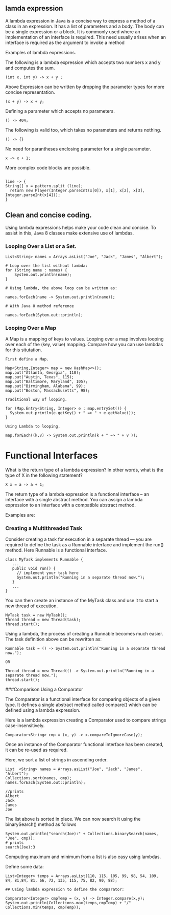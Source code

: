 ## lamda expression 

A lambda expression in Java is a concise way to express a method of a class in an expression. It has a list of parameters and a body. The body can be a single expression or a block. It is commonly used where an implementation of an interface is required. This need usually arises when an interface is required as the argument to invoke a method

Examples of lambda expressions.

The following is a lambda expression which accepts two numbers x and y and computes the sum.

```
(int x, int y) -> x + y ;
```

Above Expression can be written by dropping the parameter types for more concise representation.

```
(x + y) -> x + y;
```

Defining a parameter which accepts no parameters.

```
() -> 404;
```

The following is valid too, which takes no parameters and returns nothing.

```
() -> {}
```

No need for parantheses enclosing parameter for a single parameter.

```
x -> x + 1;
```

More complex code blocks are possible.

```

line -> {
String[] x = pattern.split (line);
  return new Player(Integer.parseInt(x[0]), x[1], x[2], x[3], Integer.parseInt(x[4]));
}
```


## Clean and concise coding.

Using lambda expressions helps make your code clean and concise. To assist in this, Java 8 classes make extensive use of lambdas.

### Looping Over a List or a Set.

```
List<String> names = Arrays.asList("Joe", "Jack", "James", "Albert");

# Loop over the list without lambda:
for (String name : names) {
    System.out.println(name);
}

# Using lambda, the above loop can be written as:

names.forEach(name -> System.out.println(name));

# With Java 8 method reference

names.forEach(Sytem.out::println);

```
### Looping Over a Map

A Map is a mapping of keys to values. Looping over a map involves looping over each of the (key, value) mapping. Compare how you can use lambdas for this situtation.

```
First define a Map.

Map<String,Integer> map = new HashMap<>();
map.put("Atlanta, Georgia", 110);
map.put("Austin, Texas", 115);
map.put("Baltimore, Maryland", 105);
map.put("Birmingham, Alabama", 99);
map.put("Boston, Massachusetts", 98);

Traditional way of looping.

for (Map.Entry<String, Integer> e : map.entrySet()) {
  System.out.println(e.getKey() + " => " + e.getValue());
}
 
Using Lambda to looping.

map.forEach((k,v) -> System.out.println(k + " => " + v ));

```

# Functional Interfaces

What is the return type of a lambda expression? In other words, what is the type of X in the following statement?

```
X x = a -> a + 1;
```

The return type of a lambda expression is a functional interface – an interface with a single abstract method. You can assign a lambda expression to an interface with a compatible abstract method.

Examples are:

### Creating a Multithreaded Task 

Consider creating a task for execution in a separate thread — you are required to define the task as a Runnable interface and implement the run() method. Here Runnable is a functional interface.


``` 
class MyTask implements Runnable {
   ...
   public void run() {
     // implement your task here
     System.out.println("Running in a separate thread now.");
   }
   ...
}
```

You can then create an instance of the MyTask class and use it to start a new thread of execution.


```
MyTask task = new MyTask();
Thread thread = new Thread(task);
thread.start();

```
Using a lambda, the process of creating a Runnable becomes much easier. The task definition above can be rewritten as:

```
Runnable task = () -> System.out.println("Running in a separate thread now.");

OR

Thread thread = new Thread(() -> System.out.println("Running in a separate thread now.");
thread.start();
```

###Comparison Using a Comparator

The Comparator is a functional interface for comparing objects of a given type. It defines a single abstract method called compare() which can be defined using a lambda expression.

Here is a lambda expression creating a Comparator used to compare strings case-insensitively.

```
Comparator<String> cmp = (x, y) -> x.compareToIgnoreCase(y);
```

Once an instance of the Comparator functional interface has been created, it can be re-used as required.

Here, we sort a list of strings in ascending order.

```
List  <String> names = Arrays.asList("Joe", "Jack", "James", "Albert");
Collections.sort(names, cmp);
names.forEach(System.out::println);

//prints
Albert
Jack
James
Joe
```

The list above is sorted in place. We can now search it using the binarySearch() method as follows

```
System.out.println("search(Joe):" + Collections.binarySearch(names, "Joe", cmp));
# prints
search(Joe):3

```


Computing maximum and minimum from a list is also easy using lambdas.

Define some data:

```
List<Integer> temps = Arrays.asList(110, 115, 105, 99, 98, 54, 109, 84, 81,84, 81, 66, 72, 135, 115, 75, 82, 90, 88);

## Using lambda expression to define the comparator:

Comparator<Integer> cmpTemp = (x, y) -> Integer.compare(x,y);
System.out.println(Collections.max(temps,cmpTemp) + "/" Collections.min(temps, cmpTemp));

```







